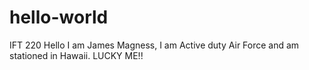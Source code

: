 # hello-world
IFT 220 
Hello I am James Magness, I am Active duty Air Force and am stationed in Hawaii. LUCKY ME!!
